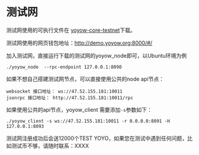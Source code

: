 # 测试网

测试网使用的可执行文件在
[yoyow-core-testnet](https://github.com/yoyow-org/yoyow-core-testnet/releases)下载。

测试网使用的网页钱包地址：http://demo.yoyow.org:8000/#/

加入测试网，直接运行下载的测试网的yoyow_node即可，以Ubuntu环境为例
```
./yoyow_node  --rpc-endpoint 127.0.0.1:8090 
```

如果不想自己搭建测试网节点，可以直接使用公共的node api节点：
```
websocket 接口地址： ws://47.52.155.181:10011
jsonrpc 接口地址： http://47.52.155.181:10011/rpc
```

如果使用公共的api节点，yoyow_client 需要添加`-s`参数如下：
```
./yoyow_client -s ws://47.52.155.181:10011 -r 0.0.0.0:8091 -H 127.0.0.1:8093
```

测试网注册成功后会送12000个TEST YOYO，如果您在测试中遇到任何问题，比如测试币不够，请随时联系：XXXX